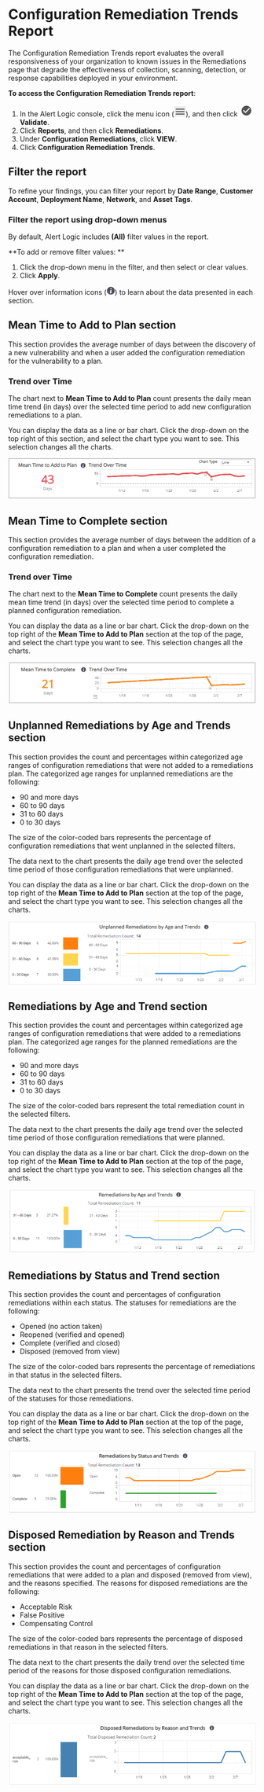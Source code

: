 # Configuration Remediation Trends Report

The Configuration Remediation Trends report evaluates the overall responsiveness of your organization to known issues in the Remediations page that degrade the effectiveness of collection, scanning, detection, or response capabilities deployed in your environment.

**To access the Configuration Remediation Trends report**:

1. In the Alert Logic console, click the menu icon (![](../../../Resources/Images/dashboard/menu-icon.png)), and then click ![](../../../Resources/Images/dashboard/validate-icon.png)**Validate**.
2. Click **Reports**, and then click  **Remediations**.
3. Under **Configuration Remediations**, click **VIEW**.
4. Click **Configuration Remediation Trends**.

## Filter the report

To refine your findings, you can filter your report by **Date Range**, **Customer Account**,  **Deployment Name**, **Network**, and **Asset Tags**.

### Filter the report using drop-down menus

By default, Alert Logic includes **(All)** filter values in the report.

**To add or remove filter values: **

1. Click the drop-down menu in the filter, and then select or clear values.
2. Click **Apply**.

Hover over information icons (![](../../../Resources/Images/Reports/Remediations/Remediations/ConfigRemediationsTrends/info-icon.png)) to learn about the data presented in each section.

## Mean Time to Add to Plan section

This section provides the average number of days between the discovery of a new vulnerability  and when a user added the configuration remediation  for the vulnerability to a plan.

### Trend over Time

The chart next to **Mean Time to Add to Plan** count presents the daily mean time trend (in days) over the selected time period to add new configuration remediations to a plan.

You can display the data as a line or bar chart. Click the drop-down on the top right of this section, and select the chart type you want to see. This selection changes all the charts.

![](../../../Resources/Images/Reports/Remediations/Remediations/ConfigRemediationsTrends/MeanTimetoAddtoPlan.png)

## Mean Time to Complete section

This section provides the average number of days between the addition of a configuration remediation to a plan and when a user completed the configuration remediation.

### Trend over Time

The chart next to the **Mean Time to Complete** count presents the daily mean time trend (in days) over the selected time period to complete a planned configuration remediation.

You can display the data as a line or bar chart. Click the drop-down on the top right of the **Mean Time to Add to Plan** section at the top of the page, and select the chart type you want to see. This selection changes all the charts.

![](../../../Resources/Images/Reports/Remediations/Remediations/ConfigRemediationsTrends/MeanTimetoAddtoComplete.png)

## Unplanned Remediations by Age and Trends section

This section provides the count and percentages within categorized age ranges of configuration remediations that were not added to a remediations plan. The categorized age ranges for unplanned remediations are the following:

* 90 and more days
* 60 to 90 days
* 31 to 60 days
* 0 to 30 days

The size of the color-coded bars represents the percentage of configuration remediations that went unplanned in the selected filters.

The data next to the chart presents the daily age trend over the selected time period of those configuration remediations that were unplanned.

You can display the data as a line or bar chart. Click the drop-down on the top right of the **Mean Time to Add to Plan** section at the top of the page, and select the chart type you want to see. This selection changes all the charts.

![](../../../Resources/Images/Reports/Remediations/Remediations/ConfigRemediationsTrends/UnplannedRemediationsbyAgeandTrends.png)

## Remediations by Age and Trend section

This section provides the count and percentages within categorized age ranges of configuration remediations that were added to a remediations plan. The categorized age ranges for the planned remediations are the following:

* 90 and more days
* 60 to 90 days
* 31 to 60 days
* 0 to 30 days

The size of the color-coded bars represent the total remediation count in the selected filters.

The data next to the chart presents the daily age trend over the selected time period of those configuration remediations that were planned.

You can display the data as a line or bar chart. Click the drop-down on the top right of the **Mean Time to Add to Plan** section at the top of the page, and select the chart type you want to see. This selection changes all the charts.

![](../../../Resources/Images/Reports/Remediations/Remediations/ConfigRemediationsTrends/RemediationsbyAgeandTrends.png)

## Remediations by Status and Trend section

This section provides the  count and percentages of configuration remediations within each status. The statuses for remediations are the following:

* Opened (no action taken)
* Reopened (verified and opened)
* Complete (verified and closed)
* Disposed (removed from view)

The size of the color-coded bars represents the percentage of remediations in that status in the selected filters.

The data next to the chart presents the trend over the selected time period of the statuses for those remediations.

You can display the data as a line or bar chart. Click the drop-down on the top right of the **Mean Time to Add to Plan** section at the top of the page, and select the chart type you want to see. This selection changes all the charts.

![](../../../Resources/Images/Reports/Remediations/Remediations/ConfigRemediationsTrends/RemediationbyStatusandTrend.png)

## Disposed Remediation by Reason and Trends section

This section provides the count and percentages of configuration remediations that were added to a plan and disposed (removed from view), and the reasons specified. The reasons for disposed remediations are the following:

* Acceptable Risk
* False Positive
* Compensating Control

The size of the color-coded bars represents the percentage of disposed remediations in that reason in the selected filters.

The data next to the chart presents the daily trend over the selected time period of the reasons for those disposed configuration remediations.

You can display the data as a line or bar chart. Click the drop-down on the top right of the **Mean Time to Add to Plan** section at the top of the page, and select the chart type you want to see. This selection changes all the charts.

![](../../../Resources/Images/Reports/Remediations/Remediations/ConfigRemediationsTrends/disposedRemediationbyReasonandTrends.png)
